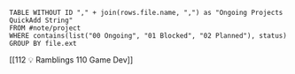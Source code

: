 ```dataview
TABLE WITHOUT ID "," + join(rows.file.name, ",") as "Ongoing Projects QuickAdd String"
FROM #note/project 
WHERE contains(list("00 Ongoing", "01 Blocked", "02 Planned"), status)
GROUP BY file.ext
```
[[112 💡 Ramblings 110 Game Dev]]